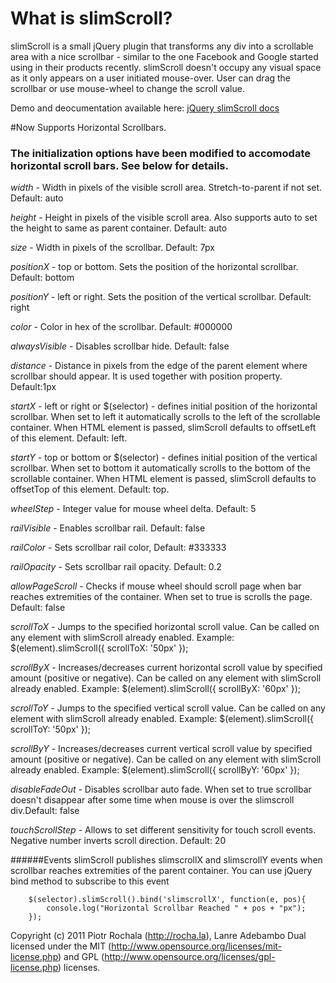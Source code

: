 # What is slimScroll?

slimScroll is a small jQuery plugin that transforms any div into a scrollable area with a nice scrollbar - similar to the one Facebook and Google started using in their products recently. slimScroll doesn't occupy any visual space as it only appears on a user initiated mouse-over. User can drag the scrollbar or use mouse-wheel to change the scroll value.

Demo and deocumentation available here: [jQuery slimScroll docs](http://rocha.la/jQuery-slimScroll)

#Now Supports Horizontal Scrollbars.
### The initialization options have been modified to accomodate horizontal scroll bars. See below for details.

*width* - Width in pixels of the visible scroll area. Stretch-to-parent if not set. Default: auto

*height* - Height in pixels of the visible scroll area. Also supports auto to set the height to same as parent container. Default: auto

*size* - Width in pixels of the scrollbar. Default: 7px

*positionX* - top or bottom. Sets the position of the horizontal scrollbar. Default: bottom

*positionY* - left or right. Sets the position of the vertical scrollbar. Default: right

*color* - Color in hex of the scrollbar. Default: #000000

*alwaysVisible* - Disables scrollbar hide. Default: false

*distance* - Distance in pixels from the edge of the parent element where scrollbar should appear. It is used together with position property. Default:1px

*startX* - left or right or $(selector) - defines initial position of the horizontal scrollbar. When set to left it automatically scrolls to the left of the scrollable container. When HTML element is passed, slimScroll defaults to offsetLeft of this element. Default: left.

*startY* - top or bottom or $(selector) - defines initial position of the vertical scrollbar. When set to bottom it automatically scrolls to the bottom of the scrollable container. When HTML element is passed, slimScroll defaults to offsetTop of this element. Default: top.

*wheelStep* - Integer value for mouse wheel delta. Default: 5

*railVisible* - Enables scrollbar rail. Default: false

*railColor* - Sets scrollbar rail color, Default: #333333

*railOpacity* - Sets scrollbar rail opacity. Default: 0.2

*allowPageScroll* - Checks if mouse wheel should scroll page when bar reaches extremities of the container. When set to true is scrolls the page. Default: false

*scrollToX* - Jumps to the specified horizontal scroll value. Can be called on any element with slimScroll already enabled. Example: $(element).slimScroll({ scrollToX: '50px' });

*scrollByX* - Increases/decreases current horizontal scroll value by specified amount (positive or negative). Can be called on any element with slimScroll already enabled. Example: $(element).slimScroll({ scrollByX: '60px' });

*scrollToY* - Jumps to the specified vertical scroll value. Can be called on any element with slimScroll already enabled. Example: $(element).slimScroll({ scrollToY: '50px' });

*scrollByY* - Increases/decreases current vertical scroll value by specified amount (positive or negative). Can be called on any element with slimScroll already enabled. Example: $(element).slimScroll({ scrollByY: '60px' });

*disableFadeOut* - Disables scrollbar auto fade. When set to true scrollbar doesn't disappear after some time when mouse is over the slimscroll div.Default: false

*touchScrollStep* - Allows to set different sensitivity for touch scroll events. Negative number inverts scroll direction. Default: 20


######Events
slimScroll publishes slimscrollX and slimscrollY events when scrollbar reaches extremities of the parent container. You can use jQuery bind method to subscribe to this event

        $(selector).slimScroll().bind('slimscrollX', function(e, pos){
            console.log("Horizontal Scrollbar Reached " + pos + "px");
        });

Copyright (c) 2011 Piotr Rochala (http://rocha.la), Lanre Adebambo
Dual licensed under the MIT (http://www.opensource.org/licenses/mit-license.php) and GPL (http://www.opensource.org/licenses/gpl-license.php) licenses.
